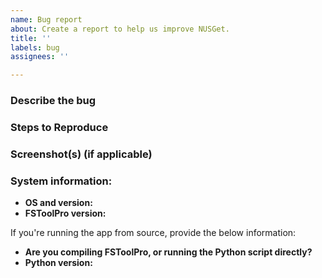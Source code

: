 ```yaml
---
name: Bug report
about: Create a report to help us improve NUSGet.
title: ''
labels: bug
assignees: ''

---
```


### Describe the bug


### Steps to Reproduce


### Screenshot(s) (if applicable)


### System information:
 - **OS and version:**
 - **FSToolPro version:**

If you're running the app from source, provide the below information:
 - **Are you compiling FSToolPro, or running the Python script directly?**
 - **Python version:**
